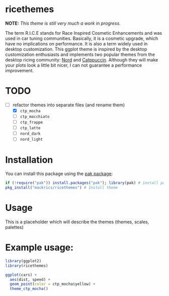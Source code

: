 # ricethemes

**NOTE:** *This theme is still very much a work in progress.*

The term R.I.C.E stands for Race Inspired Cosmetic Enhancements and was used in
car tuning communities. Basically, it is a cosmetic upgrade, which have no
implications on performance. It is also a term widely used in desktop
customization. This ggplot theme is inspired by the desktop customization
enthusiasts and implements two popular themes from the desktop ricing
community: [Nord](https://www.nordtheme.com/) and
[Catppuccin](https://github.com/catppuccin/catppuccin). Although they will make
your plots look a little bit nicer, I can not guarantee a performance
improvement.

# TODO
- [ ] refactor themes into separate files (and rename them)
  + [x] `ctp_mocha`
  + [ ] `ctp_macchiato`
  + [ ] `ctp_frappe`
  + [ ] `ctp_latte`
  + [ ] `nord_dark`
  + [ ] `nord_light`

# Installation

You can install this package using the [pak package](https://pak.r-lib.org/):

```R
if (!require("pak")) install.packages("pak"); library(pak) # install pak if needed and load it
pkg_install("mackrics/ricethemes") # Install theme
```

# Usage 

This is a placeholder which will describe the themes (themes, scales, palettes)

# Example usage:

```R
library(ggplot2)
library(ricethemes)

ggplot(cars) +
  aes(dist, speed) +
  geom_point(color = ctp_mocha$yellow) +
  theme_ctp_mocha()
```
